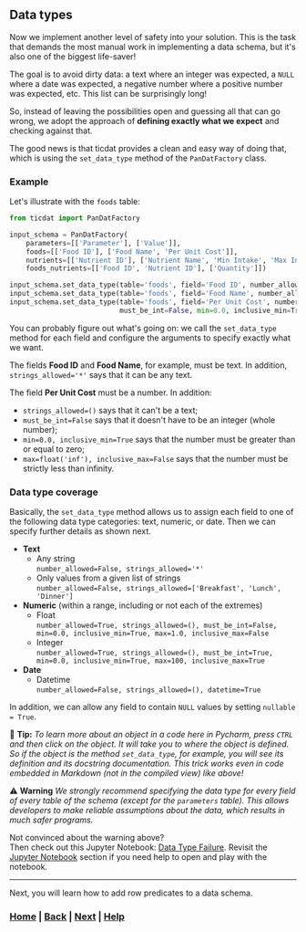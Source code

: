 ## Data types
Now we implement another level of safety into your solution. This is the 
task that demands the most manual work in implementing a data schema, but 
it's also one of the biggest life-saver!

The goal is to avoid dirty data: a text where an integer was expected, a 
`NULL` where a date was expected, a negative number where a positive number 
was expected, etc. This list can be surprisingly long!

So, instead of leaving the possibilities open and guessing all that can go 
wrong, we adopt the approach of **defining exactly what we expect** and 
checking against that.

The good news is that ticdat provides a clean and easy way of doing that, 
which is using the `set_data_type` method of the `PanDatFactory` class.

### Example
Let's illustrate with the `foods` table:
```python
from ticdat import PanDatFactory

input_schema = PanDatFactory(
    parameters=[['Parameter'], ['Value']],
    foods=[['Food ID'], ['Food Name', 'Per Unit Cost']],
    nutrients=[['Nutrient ID'], ['Nutrient Name', 'Min Intake', 'Max Intake']],
    foods_nutrients=[['Food ID', 'Nutrient ID'], ['Quantity']])

input_schema.set_data_type(table='foods', field='Food ID', number_allowed=False, strings_allowed='*')
input_schema.set_data_type(table='foods', field='Food Name', number_allowed=False, strings_allowed='*')
input_schema.set_data_type(table='foods', field='Per Unit Cost', number_allowed=True, strings_allowed=(),
                           must_be_int=False, min=0.0, inclusive_min=True, max=float('inf'), inclusive_max=False)
```
You can probably figure out what's going on: we call the `set_data_type` 
method for each field and configure the arguments to specify exactly what we 
want. 

The fields **Food ID** and **Food Name**, for example, must be text. In 
addition, `strings_allowed='*'` says that it can be any text.

The field **Per Unit Cost** must be a number. In addition:
- `strings_allowed=()` says that it can't be a text;
- `must_be_int=False` says that it doesn't have to be an integer (whole number);
- `min=0.0, inclusive_min=True` says that the number must be greater than or
  equal to zero;
- `max=float('inf'), inclusive_max=False` says that the number must be 
  strictly less than infinity.

### Data type coverage
Basically, the `set_data_type` method allows us to assign each field to one 
of the following data type categories: text, numeric, or date. Then we can 
specify further details as shown next.

* **Text**
  - Any string  
    `number_allowed=False, strings_allowed='*'`
  - Only values from a given list of strings  
    `number_allowed=False, strings_allowed=['Breakfast', 'Lunch', 'Dinner']`
* **Numeric** (within a range, including or not each of the extremes)
  - Float  
    `number_allowed=True, strings_allowed=(), must_be_int=False,
     min=0.0, inclusive_min=True, max=1.0, inclusive_max=False`
  - Integer  
    `number_allowed=True, strings_allowed=(), must_be_int=True,
     min=0.0, inclusive_min=True, max=100, inclusive_max=True`
* **Date**
  - Datetime  
    `number_allowed=False, strings_allowed=(), datetime=True`

In addition, we can allow any field to contain `NULL` values by setting
`nullable = True`.

📝 **Tip:** *To learn more about an object in a code here in Pycharm,
press `CTRL` and then click on the object. It will take you to 
where the object is defined. So if the object is the method
`set_data_type`, for example, you will see its definition and 
its docstring documentation. This trick works even in code embedded 
in Markdown (not in the compiled view) like above!*

⚠️ **Warning** *We strongly recommend specifying the data type for
every field of every table of the schema (except for the 
`parameters` table). This allows developers to make
reliable assumptions about the data, which results in much safer 
programs.*

Not convinced about the warning above?  
Then check out this Jupyter Notebook: 
[Data Type Failure][data_type_failure]. Revisit the 
[Jupyter Notebook][jupyter_notebook] section if you need help to 
open and play with the notebook.

------------------------------------------------------------------------------
Next, you will learn how to add row predicates to a data schema.

[jupyter_notebook]: ../../../2_documentation/2_jupyter_notebook/README.md
[data_type_failure]: ../../../miscellaneous/notebooks/data_type_failures.ipynb

### [Home][home] | [Back][back] | [Next][next] | [Help][help]

[home]: ../../README.md
[back]: ../2_naming_conventions/README.md
[next]: ../4_row_predicates/README.md
[help]: ../../../0_help/README.md